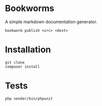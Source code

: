 # Bookworms

A simple markdown documentation generator.

	bookworm publish <src> <dest>

# Installation

	git clone 
	composer install

# Tests

	php vendor/bin/phpunit



